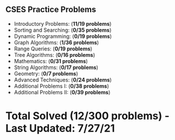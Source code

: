 ## CSES Practice Problems

- Introductory Problems: (**11/19 problems**)
- Sorting and Searching: (**0/35 problems**)
- Dynamic Programming: (**0/19 problems**)
- Graph Algorithms: (**1/36 problems**)
- Range Queries: (**0/19 problems**)
- Tree Algorithms: (**0/16 problems**)
- Mathematics: (**0/31 problems**)
- String Algorithms: (**0/17 problems**)
- Geometry: (**0/7 problems**)
- Advanced Techniques: (**0/24 problems**)
- Additional Problems I: (**0/38 problems**)
- Additional Problems II: (**0/39 problems**)

# __**Total Solved (12/300 problems) - Last Updated: 7/27/21**__
